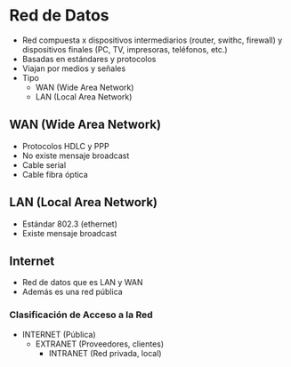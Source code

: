 # Red de Datos
- Red compuesta x dispositivos intermediarios (router, swithc, firewall) y dispositivos finales (PC, TV, impresoras, teléfonos, etc.)
- Basadas en estándares y protocolos
- Viajan por medios y señales
- Tipo 
	- WAN (Wide Area Network)
	- LAN (Local Area Network)

## WAN (Wide Area Network)
- Protocolos HDLC y PPP
- No existe mensaje broadcast
- Cable serial
- Cable fibra óptica
## LAN (Local Area Network)
- Estándar 802.3 (ethernet)
- Existe mensaje broadcast

## Internet 
- Red de datos que es LAN y WAN
- Además es una red pública

### Clasificación de Acceso a la Red
- INTERNET (Pública)
	- EXTRANET (Proveedores, clientes)
		- INTRANET (Red privada, local)
